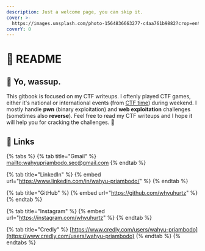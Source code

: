 ```yaml
---
description: Just a welcome page, you can skip it.
cover: >-
  https://images.unsplash.com/photo-1564836663277-c4aa761b9882?crop=entropy&cs=srgb&fm=jpg&ixid=M3wxOTcwMjR8MHwxfHNlYXJjaHw1fHxjeWJlcnxlbnwwfHx8fDE3NDA3ODU3NDB8MA&ixlib=rb-4.0.3&q=85
coverY: 0
---
```


# 📖 README

## 🤙 Yo, wassup.

This gitbook is focused on my CTF writeups. I oftenly played CTF games, either it's national or international events (from [CTF time](https://ctftime.org/)) during weekend. I mostly handle **pwn** (binary exploitation) and **web exploitation** challenges (sometimes also **reverse**). Feel free to read my CTF writeups and I hope it will help you for cracking the challenges. 🚩

## 🔗 Links

{% tabs %}
{% tab title="Gmail" %}
[mailto:wahyupriambodo.sec@gmail.com](mailto:wahyupriambodo.sec@gmail.com)
{% endtab %}

{% tab title="LinkedIn" %}
{% embed url="https://www.linkedin.com/in/wahyu-priambodo/" %}
{% endtab %}

{% tab title="GitHub" %}
{% embed url="https://github.com/whyuhurtz" %}
{% endtab %}

{% tab title="Instagram" %}
{% embed url="https://instagram.com/whyuhurtz" %}
{% endtab %}

{% tab title="Credly" %}
[https://www.credly.com/users/wahyu-priambodo](https://www.credly.com/users/wahyu-priambodo)
{% endtab %}
{% endtabs %}
